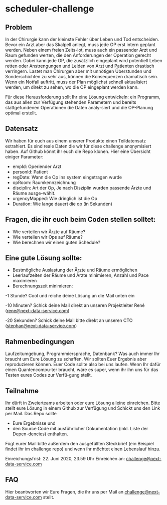 # scheduler-challenge

## Problem

In der Chirurgie kann der kleinste Fehler über Leben und Tod entscheiden. Bevor ein Arzt aber das Skalpell anlegt, muss jede OP erst intern geplant werden. Neben einem freien Zeits-lot, muss auch ein passender Arzt und Raum gefunden werten, die den Anforderungen der Operation gerecht werden. Dabei kann jede OP, die zusätzlich eingeplant wird potentiell Leben retten oder Anstrengungen und Leiden von Arzt und Patienten drastisch verringern. Lastet man Chirurgen aber mit unnötigen Überstunden und Sonderschichten zu sehr aus, können die Konsequenzen dramatisch sein. Wenn ein Notfall auftritt, muss der Plan möglichst schnell aktualisiert werden, um direkt zu sehen, wo die OP eingeplant werden kann.

Für diese Herausforderung  sollt Ihr eine Lösung entwickeln: ein  Programm, das aus allen zur Verfügung stehenden Parametern und bereits stattgefundenen Operationen die Daten analy-siert und die OP-Planung optimal erstellt.


## Datensatz

Wir haben für euch aus einem unserer Produkte einen Teildatensatz extrahiert. Es sind reale Daten die wir für diese challenge anonymisiert haben. Auf Github <link> könnt ihr euch die Repo klonen. Hier eine Übersicht einiger Parameter:
- empId: Operiender Arzt
- personId: Patient
- regDate: Wann die Op ins system eingetragen wurde
- opRoom: Raumkennzeichnung
- disciplin: Art der Op, Je nach Disziplin wurden passende Ärzte und Räume ausge-wählt. 
- urgencyMapped: Wie dringlich ist die Op
- Duration: Wie lange dauert die op (in Sekunden)


## Fragen, die ihr euch beim Coden stellen solltet:

- Wie verteilen wir Ärzte auf Räume?
- Wie verteilen wir Ops auf Räume?
- Wie berechnen wir einen guten Schedule?


## Eine gute Lösung sollte:

- Bestmögliche Auslastung der Ärzte und Räume ermöglichen
- Leerlaufzeiten der Räume und Ärzte minimieren, Anzahl und Pace maximieren
- Berechnungszeit minimieren:

-1 Stunde? Cool und reiche deine Lösung an die Mail unten ein

-10 Minuten? Schick deine Mail direkt an unseren Projektleiter René (rene@next-data-service.com) 

-20 Sekunden? Schick deine Mail bitte direkt an unseren CTO (stephan@next-data-service.com)


## Rahmenbedingungen

Laufzeitumgebung, Programmiersprache, Datenbank? Was auch immer Ihr braucht um Eure Lösung zu schaffen. Wir sollten Euer Ergebnis aber reproduzieren können. Euer Code sollte also bei uns laufen. Wenn Ihr dafür einen Quantencompu-ter braucht, wäre es super, wenn ihr ihn uns für das Testen eures Codes zur Verfü-gung stellt.

## Teilnahme

Ihr dürft in Zweierteams arbeiten oder eure Lösung alleine einreichen.
Bitte stellt eure Lösung in einem Github zur Verfügung und Schickt uns den Link per Mail. Das Repo sollte

- Eure Ergebnisse und 
- den Source Code mit ausführlicher Dokumentation (inkl. Liste der Depen-dencies) enthalten. 

Fügt eurer Mail bitte außerdem den ausgefüllten Steckbrief (ein Beispiel findet ihr im challenge repo) und wenn ihr möchtet einen Lebenslauf hinzu.

Einreichungsfrist: 22. Juni 2020, 23.59 Uhr
Einreichen an: challenge@next-data-service.com

## FAQ

Hier beantworten wir Eure Fragen, die ihr uns per Mail an challenge@next-data-service.com stellt.
